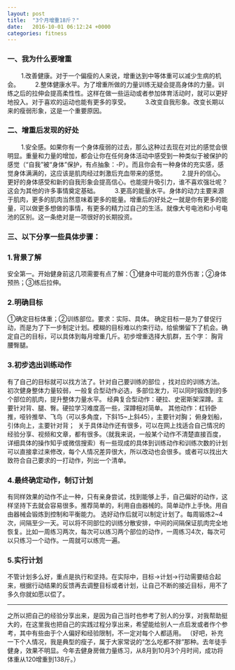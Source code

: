 ```yaml
---
layout: post
title:  "3个月增重18斤？"
date:   2016-10-01 06:12:24 +0000
categories: fitness
---
```

###  一、我为什么要增重
<div id="blogDetailDiv" data-webp-ctx-e="1">
<div class="blog_details_20120222">
        1.改善健康。对于一个偏瘦的人来说，增重达到中等体重可以减少生病的机会。
        2.整体健康水平。为了增重所做的力量训练无疑会提高身体的力量。训练之后的拉伸会提高柔性性。这样在做一些运动或者参加体育活动时，就可以更好地投入。对于喜欢的运动也能有更多的享受。
        3.改变自我形象。改变长期以来的瘦弱形象，这是一个重要原因。


### 二、增重后发现的好处
        1.安全感。如果你有一个身体瘦弱的过去，那么这种过去现在对比的感觉会很明显。重量和力量的增加，都会让你在任何身体活动中感受到一种类似于被保护的感觉（“自我”被“身体”保护，有点抽象：-P）。而且你会有一种身体的充实感，感觉身体满满的，这应该是肌肉经过刺激后充血带来的感觉。
        2.提升的信心。更好的身体感受和新的自我形象会提高信心。也能提升吸引力，谁不喜欢强壮呢？这会为其他的许多事情奠定基础。
        3.更高的能量水平。身体的动力主要来源于肌肉，更多的肌肉当然意味着更多的能量。增重后的好处之一就是你有更多的能量，可以做更多想做的事情，有更多的精力过自己的生活。就像大号电池和小号电池的区别。这一条绝对是一项很好的长期投资。


### 三、以下分享一些具体步骤：
### 1.背景了解
安全第一。开始健身前这几项需要有点了解：①健身中可能的意外伤害；②身体预热；③练后拉伸。
### 2.明确目标
①确定目标体重；②训练部位。要求：实际、具体。
确定目标一是为了督促行动，而是为了下一步制定计划。模糊的目标难以约束行动，给偷懒留下了机会。确定自己的目标，可以具体到每月增重几斤。初步增重选择大肌群，五个字： 胸背腰臀腿。
### 3.初步选出训练动作
有了自己的目标就可以找方法了。针对自己要训练的部位 ，找对应的训练方法。
初次健身整体力量较弱，一般复合型动作必选，多部位发力，可以同时锻炼到的多个部位的肌肉，提升整体力量水平。
经典复合型动作：硬拉、史密斯架深蹲。主要针对背、腿、臀。硬拉学习难度高一些，深蹲相对简单。
其他动作：杠铃卧推，哑铃推举、飞鸟（可以多角度，下斜15~上斜45），主要针对胸； 俯身划船，引体向上，主要针对背；  关于具体动作还有很多，可以在网上找适合自己情况的经验分享、视频和文章，都有很多。（就我来说，一般某个动作不清楚直接百度，详细具体的操作知乎或微信搜索）有一些现成的具体到训练动作和训练次数的计划可以直接拿过来修改，每个人情况差异很大，所以改动也会很多。或者可以找出大致符合自己要求的一打动作，列出一个清单。
###  4.最终确定动作，制订计划
有同样效果的动作不止一种，只有亲身尝试，找到能够上手，自己偏好的动作，这样坚持下去就会容易很多。推荐简单的，利用自由器械的。简单动作上手快。用自由器械会锻炼到控制和平衡能力。
选好动作后就可以制定计划了。每周锻炼2~4次，间隔至少一天。可以将不同部位的训练分散安排，中间的间隔保证肌肉完全地恢复。比如一周练习两次，每次可以练习两个部位的动作，一周练习4次，每次可以只练习一个动作。一周就可以练完一遍。
### 5.实行计划
不管计划多么好，重点是执行和坚持。在实际中，目标→计划→行动需要结合起来，根据行动结果的反馈再去调整目标或者计划，让自己不断的接近目标，用不了多久你就如愿以偿了。

___________
之所以把自己的经验分享出来，是因为自己当时也参考了别人的分享，对我帮助挺大的，在这里我也把自己的实践过程分享出来，希望能给别人一点启发或者作个参考，其中有些由于个人偏好和经验限制，不一定对每个人都适用。
（好吧，补充一下个人情况，我是典型的瘦子，属于大家常说的“怎么吃都不胖”那种。去年徒手健身，效果不明显。今年去健身房做力量练习，从8月到10月3个月时间，成功将体重从120增重到138斤。）